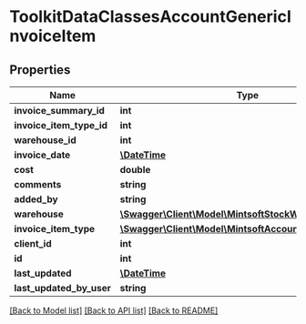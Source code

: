 # ToolkitDataClassesAccountGenericInvoiceItem

## Properties
Name | Type | Description | Notes
------------ | ------------- | ------------- | -------------
**invoice_summary_id** | **int** |  | [optional] 
**invoice_item_type_id** | **int** |  | [optional] 
**warehouse_id** | **int** |  | [optional] 
**invoice_date** | [**\DateTime**](\DateTime.md) |  | [optional] 
**cost** | **double** |  | [optional] 
**comments** | **string** |  | [optional] 
**added_by** | **string** |  | [optional] 
**warehouse** | [**\Swagger\Client\Model\MintsoftStockWarehouse**](ToolkitDataClassesStockWarehouse.md) |  | [optional] 
**invoice_item_type** | [**\Swagger\Client\Model\MintsoftAccountInvoiceItemType**](ToolkitDataClassesAccountInvoiceItemType.md) |  | [optional] 
**client_id** | **int** |  | [optional] 
**id** | **int** |  | [optional] 
**last_updated** | [**\DateTime**](\DateTime.md) |  | [optional] 
**last_updated_by_user** | **string** |  | [optional] 

[[Back to Model list]](../README.md#documentation-for-models) [[Back to API list]](../README.md#documentation-for-api-endpoints) [[Back to README]](../README.md)


